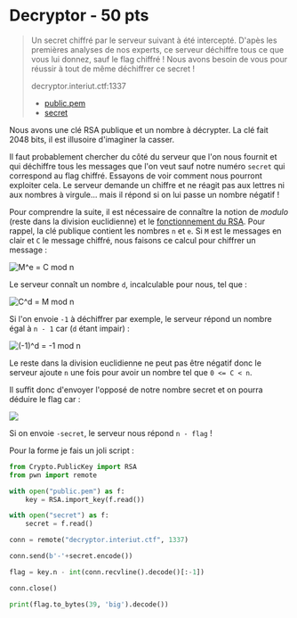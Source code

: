 # Decryptor - 50 pts

> Un secret chiffré par le serveur suivant à été intercepté. D'apès les premières analyses de nos experts, ce serveur déchiffre tous ce que vous lui donnez, sauf le flag chiffré ! Nous avons besoin de vous pour réussir à tout de même déchiffrer ce secret !
>
> decryptor.interiut.ctf:1337
>
> - [public.pem](./public.pem)
> - [secret](./secret)

Nous avons une clé RSA publique et un nombre à décrypter. La clé fait 2048 bits, il est illusoire d'imaginer la casser.

Il faut probablement chercher du côté du serveur que l'on nous fournit et qui déchiffre tous les messages que l'on veut sauf notre numéro `secret` qui correspond au flag chiffré. Essayons de voir comment nous pourront exploiter cela. Le serveur demande un chiffre et ne réagit pas aux lettres ni aux nombres à virgule... mais il répond si on lui passe un nombre négatif !

Pour comprendre la suite, il est nécessaire de connaître la notion de *modulo* (reste dans la division euclidienne) et le [fonctionnement du RSA](https://fr.wikipedia.org/wiki/Chiffrement_RSA#Fonctionnement_d%C3%A9taill%C3%A9). Pour rappel, la clé publique contient les nombres `n` et `e`. Si `M` est le messages en clair et `C` le message chiffré, nous faisons ce calcul pour chiffrer un message :

![M^e = C mod n](https://render.githubusercontent.com/render/math?math=M^e%20\equiv%20C%20\mod%20n)

Le serveur connaît un nombre `d`, incalculable pour nous, tel que :

![C^d = M mod n](https://render.githubusercontent.com/render/math?math=C^d%20\equiv%20M%20\mod%20n)

Si l'on envoie `-1` à déchiffrer par exemple, le serveur répond un nombre égal à `n - 1` car (`d` étant impair) :

![(-1)^d = -1 mod n](https://render.githubusercontent.com/render/math?math=(-1)^d%20\equiv%20-1%20\mod%20n)

Le reste dans la division euclidienne ne peut pas être négatif donc le serveur ajoute `n` une fois pour avoir un nombre tel que `0 <= C < n`.

Il suffit donc d'envoyer l'opposé de notre nombre secret et on pourra déduire le flag car :

![](https://render.githubusercontent.com/render/math?math=\begin{align}(-C)^d%20\equiv%20-(C^d)%20\mod%20n%20\nonumber%20\\(-C)^d%20\equiv%20-M%20\mod%20n%20\nonumber%20\\(-C)^d%20\equiv%20n%20-%20M%20\mod%20n%20\nonumber%20\\\end{align})

Si on envoie `-secret`, le serveur nous répond `n - flag` !

Pour la forme je fais un joli script :

```python
from Crypto.PublicKey import RSA
from pwn import remote

with open("public.pem") as f:
    key = RSA.import_key(f.read())

with open("secret") as f:
    secret = f.read()

conn = remote("decryptor.interiut.ctf", 1337)

conn.send(b'-'+secret.encode())

flag = key.n - int(conn.recvline().decode()[:-1])

conn.close()

print(flag.to_bytes(39, 'big').decode())
```



